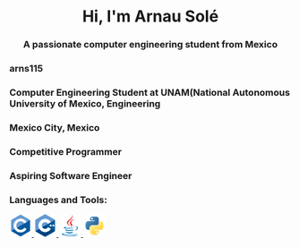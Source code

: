 <h1 align="center">Hi, I'm Arnau Solé</h1>
<h3 align="center">A passionate computer engineering student from Mexico</h3>
<h3 align="left">arns115</h3>
<h3 align="left">Computer Engineering Student at UNAM(National Autonomous University of Mexico, Engineering</h3>
<h3 align="left">Mexico City, Mexico</h3>
<h3 align="left">Competitive Programmer</h3>
<h3 align="left">Aspiring Software Engineer</h3>

<h3 align="left">Languages and Tools:</h3>
<p align="left"> <a href="https://www.cprogramming.com/" target="_blank" rel="noreferrer"> <img src="https://raw.githubusercontent.com/devicons/devicon/master/icons/c/c-original.svg" alt="c" width="40" height="40"/> </a> <a href="https://www.w3schools.com/cpp/" target="_blank" rel="noreferrer"> <img src="https://raw.githubusercontent.com/devicons/devicon/master/icons/cplusplus/cplusplus-original.svg" alt="cplusplus" width="40" height="40"/> </a> <a href="https://www.java.com" target="_blank" rel="noreferrer"> <img src="https://raw.githubusercontent.com/devicons/devicon/master/icons/java/java-original.svg" alt="java" width="40" height="40"/> </a> <a href="https://www.python.org" target="_blank" rel="noreferrer"> <img src="https://raw.githubusercontent.com/devicons/devicon/master/icons/python/python-original.svg" alt="python" width="40" height="40"/> </a> </p>
